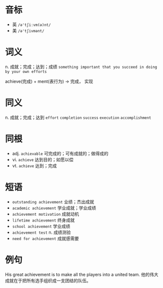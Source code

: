 # 音标

- 英 `/ə'tʃiːvm(ə)nt/`
- 美 `/ə'tʃivmənt/`

# 词义

n. 成就；完成；达到；成绩
`something important that you succeed in doing by your own efforts`



achieve(完成) + ment(表行为) → 完成， 实现

# 同义

n. 成就；完成；达到
`effort` `completion` `success` `execution` `accomplishment`

# 同根

- adj. `achievable` 可完成的；可有成就的；做得成的
- vi. `achieve` 达到目的；如愿以偿
- vt. `achieve` 达到；完成

# 短语

- `outstanding achievement` 业绩；杰出成就
- `academic achievement` 学业成就；学业成绩
- `achievement motivation` 成就动机
- `lifetime achievement` 终身成就
- `school achievement` 学业成绩
- `achievement test` n. 成绩测验
- `need for achievement` 成就感需要

# 例句

His great achievement is to make all the players into a united team.
他的伟大成就在于把所有选手组织成一支团结的队伍。



